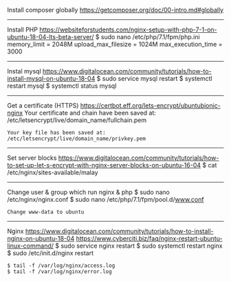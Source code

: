 Install composer globally
	https://getcomposer.org/doc/00-intro.md#globally

------------------------------------------------------------------------------------
Install PHP
	https://websiteforstudents.com/nginx-setup-with-php-7-1-on-ubuntu-18-04-lts-beta-server/
	$ sudo nano /etc/php/7.1/fpm/php.ini
		memory_limit = 2048M
		upload_max_filesize = 1024M
		max_execution_time = 3000

------------------------------------------------------------------------------------
Instal mysql
	https://www.digitalocean.com/community/tutorials/how-to-install-mysql-on-ubuntu-18-04
	$ sudo service mysql restart
	$ systemctl restart mysql
	$ systemctl status mysql

------------------------------------------------------------------------------------
Get a certificate (HTTPS)
	https://certbot.eff.org/lets-encrypt/ubuntubionic-nginx
	Your certificate and chain have been saved at:
   	/etc/letsencrypt/live/domain_name/fullchain.pem

	Your key file has been saved at:
   	/etc/letsencrypt/live/domain_name/privkey.pem

------------------------------------------------------------------------------------
Set server blocks 
	https://www.digitalocean.com/community/tutorials/how-to-set-up-let-s-encrypt-with-nginx-server-blocks-on-ubuntu-16-04
	$ cat /etc/nginx/sites-available/malay

------------------------------------------------------------------------------------
Change user & group which run nginx & php
	$ sudo nano /etc/nginx/nginx.conf
	$ sudo nano /etc/php/7.1/fpm/pool.d/www.conf 

	Change www-data to ubuntu

------------------------------------------------------------------------------------
Nginx
	https://www.digitalocean.com/community/tutorials/how-to-install-nginx-on-ubuntu-18-04
	https://www.cyberciti.biz/faq/nginx-restart-ubuntu-linux-command/
	$ sudo service nginx restart
	$ sudo systemctl restart nginx
	$ sudo /etc/init.d/nginx restart

	$ tail -f /var/log/nginx/access.log
	$ tail -f /var/log/nginx/error.log